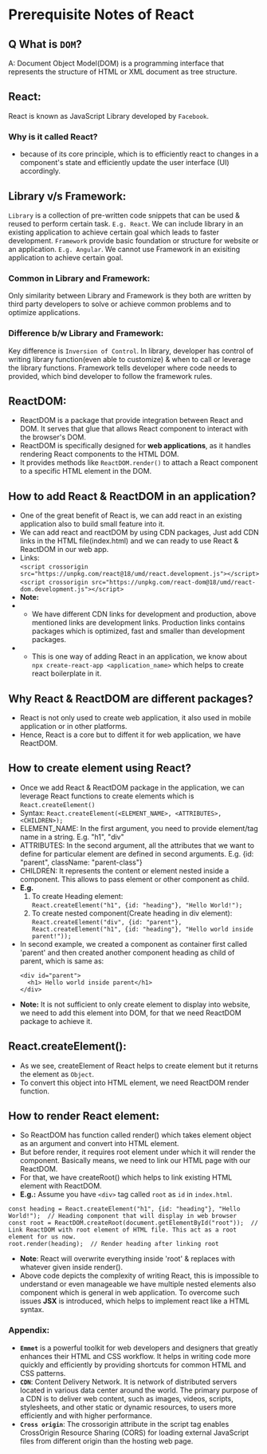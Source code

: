 # Prerequisite Notes of React

## Q What is `DOM`?
A: Document Object Model(DOM) is a programming interface that represents the structure of HTML or XML document as tree structure.

## React:
React is known as JavaScript Library developed by `Facebook`.
### Why is it called React?
- because of its core principle, which is to efficiently react to changes in a component's state and efficiently update the user interface (UI) accordingly.

## Library v/s Framework:
`Library` is a collection of pre-written code snippets that can be used & reused to perform certain task. `E.g. React`. We can include library in an existing application to achieve certain goal which leads to faster development.
`Framework` provide basic foundation or structure for website or an application. `E.g. Angular`. We cannot use Framework in an exisiting application to achieve certain goal.

### Common in Library and Framework:
Only similarity between Library and Framework is they both are written by third party developers to solve or achieve common problems and to optimize applications.

### Difference b/w Library and Framework:
Key difference is `Inversion of Control`. In library, developer has control of writing library function(even able to customize) & when to call or leverage the library functions. Framework tells developer where code needs to provided, which bind developer to follow the framework rules.

## ReactDOM:
- ReactDOM is a package that provide integration between React and DOM. It serves that glue that allows React component to interact with the browser's DOM.
- ReactDOM is specifically designed for **web applications**, as it handles rendering React components to the HTML DOM.
- It provides methods like `ReactDOM.render()` to attach a React component to a specific HTML element in the DOM.

## How to add React & ReactDOM in an application?
- One of the great benefit of React is, we can add react in an existing application also to build small feature into it.
- We can add react and reactDOM by using CDN packages, Just add CDN links in the HTML file(index.html) and we can ready to use React & ReactDOM in our web app.
- Links: <br/>`<script crossorigin src="https://unpkg.com/react@18/umd/react.development.js"></script>`<br/>`<script crossorigin src="https://unpkg.com/react-dom@18/umd/react-dom.development.js"></script>`
- **Note:**
- - We have different CDN links for development and production, above mentioned links are development links. Production links contains packages which is optimized, fast and smaller than development packages.
- - This is one way of adding React in an application, we know about `npx create-react-app <application_name>` which helps to create react boilerplate in it.

## Why React & ReactDOM are different packages?
- React is not only used to create web application, it also used in mobile application or in other platforms.
- Hence, React is a core but to diffent it for web application, we have ReactDOM.

## How to create element using React?
- Once we add React & ReactDOM package in the application, we can leverage React functions to create elements which is `React.createElement()`
- Syntax: `React.createElement(<ELEMENT_NAME>, <ATTRIBUTES>, <CHILDREN>);`
- ELEMENT_NAME: In the first argument, you need to provide element/tag name in a string. E.g. "h1", "div"
- ATTRIBUTES: In the second argument, all the attributes that we want to define for particular element are defined in second arguments. E.g. {id: "parent", className: "parent-class"}
- CHILDREN: It represents the content or element nested inside a component. This allows to pass element or other component as child.
- **E.g.** <br/>
  1. To create Heading element:<br/>
  `React.createElement("h1", {id: "heading"}, "Hello World!");`
  2. To create nested component(Create heading in div element): <br/>
  `React.createElement("div", {id: "parent"}, React.createElement("h1", {id: "heading"}, "Hello world inside parent!"));`
- In second example, we created a component as container first called 'parent' and then created another component heading as child of parent, which is same as:
  ```
  <div id="parent">
    <h1> Hello world inside parent</h1>
  </div>
  ```
- **Note:** It is not sufficient to only create element to display into website, we need to add this element into DOM, for that we need ReactDOM package to achieve it.
## React.createElement():
- As we see, createElement of React helps to create element but it returns the element as `Object`.
- To convert this object into HTML element, we need ReactDOM render function.

## How to render React element:
- So ReactDOM has function called render() which takes element object as an argument and convert into HTML element.
- But before render, it requires root element under which it will render the component. Basically means, we need to link our HTML page with our ReactDOM.
- For that, we have createRoot() which helps to link existing HTML element with ReactDOM.
- **E.g.:** Assume you have `<div>` tag called `root` as `id` in `index.html`.
```
const heading = React.createElement("h1", {id: "heading"}, "Hello World!");  // Heading component that will display in web browser
const root = ReactDOM.createRoot(document.getElementById("root"));  // Link ReactDOM with root element of HTML file. This act as a root element for us now.
root.render(heading);  // Render heading after linking root
```
- **Note**: React will overwrite everything inside 'root' & replaces with whatever given inside render().
- Above code depicts the complexity of writing React, this is impossible to understand or even manageable we have multiple nested elements also component which is general in web application. To overcome such issues **JSX** is introduced, which helps to implement react like a HTML syntax.
  
### **Appendix**:
- **`Emmet`** is a powerful toolkit for web developers and designers that greatly enhances their HTML and CSS workflow. It helps in writing code more quickly and efficiently by providing shortcuts for common HTML and CSS patterns.
- **`CDN`**: Content Delivery Network. It is network of distributed servers located in various data center around the world. The primary purpose of a CDN is to deliver web content, such as images, videos, scripts, stylesheets, and other static or dynamic resources, to users more efficiently and with higher performance.
- **`Cross origin`**: The crossorigin attribute in the script tag enables CrossOrigin Resource Sharing (CORS) for loading external JavaScript files from different origin than the hosting web page.
